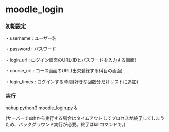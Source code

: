 # moodle_login

### 初期設定

・username : ユーザー名

・password : パスワード

・login_url : ログイン画面のURL(IDとパスワードを入力する画面)

・course_url : コース画面のURL(出欠登録する科目の画面)

・login_times : ログインする時間(好きな回数分だけリストに追加)




### 実行

nohup python3 moodle_login.py &

(サーバーでsshから実行する場合はタイムアウトしてプロセスが終了してしまうため、バックグラウンド実行が必要。終了はkillコマンドで。)
